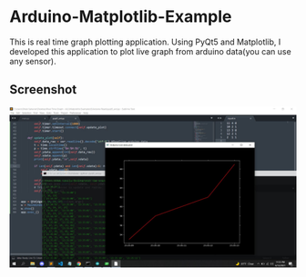 # Arduino-Matplotlib-Example
This is real time graph plotting application. Using PyQt5 and Matplotlib, I developed this application to plot live graph from arduino data(you can use any sensor).

Screenshot
---------------
<img src="Capture.JPG">
